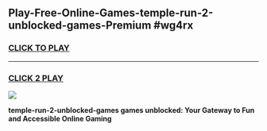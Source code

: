 
## Play-Free-Online-Games-temple-run-2-unblocked-games-Premium #wg4rx
<h3>
<a href="https://premium.freeplayer.one?title=temple-run-2-unblocked-games&ref=8M">CLICK TO PLAY</a></h3>
<hr>

<h3>
<a href="https://premium.freeplayer.one?title=temple-run-2-unblocked-games&ref=8M">CLICK 2 PLAY</a>
  
</h3>

<a href="https://premium.freeplayer.one?title=temple-run-2-unblocked-games&ref=8M"><img src="https://clearcache.store/games.png"></a>


**temple-run-2-unblocked-games games unblocked: Your Gateway to Fun and Accessible Online Gaming**
